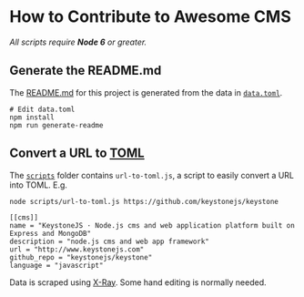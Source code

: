 # How to Contribute to Awesome CMS

_All scripts require **Node 6** or greater._

## Generate the README.md

The [README.md](/) for this project is generated from the data in
[`data.toml`](data.toml).

```
# Edit data.toml
npm install
npm run generate-readme
```

## Convert a URL to [TOML](https://github.com/toml-lang/toml)

The [`scripts`](/scripts) folder contains `url-to-toml.js`, a script
to easily convert a URL into TOML. E.g.


```
node scripts/url-to-toml.js https://github.com/keystonejs/keystone

[[cms]]
name = "KeystoneJS · Node.js cms and web application platform built on Express and MongoDB"
description = "node.js cms and web app framework"
url = "http://www.keystonejs.com"
github_repo = "keystonejs/keystone"
language = "javascript"
```

Data is scraped using [X-Ray](https://github.com/lapwinglabs/x-ray). Some hand
editing is normally needed.
